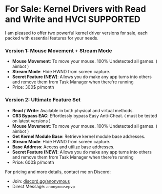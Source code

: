 # For Sale: Kernel Drivers with Read and Write and HVCI SUPPORTED

I am pleased to offer two powerful kernel driver versions for sale, each packed with essential features for your needs.

### Version 1: Mouse Movement + Stream Mode
- **Mouse Movement**: To move your mouse. 100% Undetected all games. ( aimbot ) 
- **Stream Mode**: Hide HWND from screen capture.
- **Secret Feature (NEW)**: Allows you do make any app turns into others and remove them from Task Manager when there're running
- Price: 300$ p/month

### Version 2: Ultimate Feature Set
- **Read / Write**: Available in both physical and virtual methods.
- **CR3 Bypass EAC**: Effortlessly bypass Easy Anti-Cheat. ( must be tested on latest versions ) 
- **Mouse Movement**: To move your mouse. 100% Undetected all games. ( aimbot ) 
- **Get Kernel Module Base**: Retrieve kernel module base addresses.
- **Stream Mode**: Hide HWND from screen capture.
- **Base Address**: Access and utilize base addresses.
- **Secret Feature (NEW)**: Allows you do make any app turns into others and remove them from Task Manager when there're running
- Price: 600$ p/month

For pricing and more details, contact me on Discord:
- Join: [discord.gg/anonymous](https://discord.gg/anonymous)
- Direct Message: `anonymousepvp`
